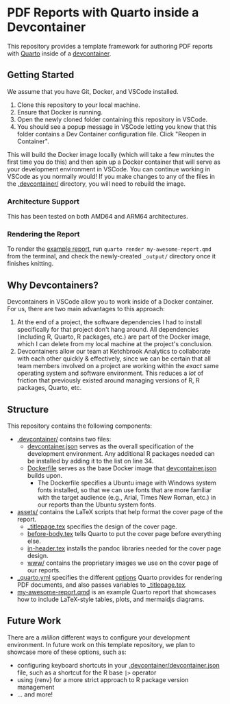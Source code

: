 # PDF Reports with Quarto inside a Devcontainer

This repository provides a template framework for authoring PDF reports with [Quarto](https://quarto.org/) inside of a [devcontainer](https://code.visualstudio.com/docs/devcontainers/containers).

## Getting Started

We assume that you have Git, Docker, and VSCode installed.

1. Clone this repository to your local machine.
2. Ensure that Docker is running.
3. Open the newly cloned folder containing this repository in VSCode.
4. You should see a popup message in VSCode letting you know that this folder contains a Dev Container configuration file. Click "Reopen in Container".

This will build the Docker image locally (which will take a few minutes the first time you do this) and then spin up a Docker container that will serve as your development environment in VSCode. You can continue working in VSCode as you normally would! If you make changes to any of the files in the [.devcontainer/](.devcontainer/) directory, you will need to rebuild the image.

### Architecture Support

This has been tested on both AMD64 and ARM64 architectures.

### Rendering the Report

To render the [example report](my-awesome-report.qmd), run `quarto render my-awesome-report.qmd` from the terminal, and check the newly-created `_output/` directory once it finishes knitting.

## Why Devcontainers?

Devcontainers in VSCode allow you to work inside of a Docker container. For us, there are two main advantages to this approach:

1. At the end of a project, the software dependencies I had to install specifically for that project don't hang around. All dependencies (including R, Quarto, R packages, etc.) are part of the Docker image, which I can delete from my local machine at the project's conclusion.
2. Devcontainers allow our team at Ketchbrook Analytics to collaborate with each other quickly & effectively, since we can be certain that all team members involved on a project are working within the *exact* same operating system and software environment. This reduces a *lot* of friction that previously existed around managing versions of R, R packages, Quarto, etc.

## Structure

This repository contains the following components:

* [.devcontainer/](.devcontainer/) contains two files:
    + [devcontainer.json](.devcontainer/devcontainer.json) serves as the overall specification of the development environment. Any additional R packages needed can be installed by adding it to the list on line 34.
    + [Dockerfile](.devcontainer/Dockerfile) serves as the base Docker image that [devcontainer.json](.devcontainer/devcontainer.json) builds upon.
        + The Dockerfile specifies a Ubuntu image with Windows system fonts installed, so that we can use fonts that are more familiar with the target audience (e.g., Arial, Times New Roman, etc.) in our reports than the Ubuntu system fonts.
* [assets/](assets/) contains the LaTeX scripts that help format the cover page of the report.
    + [_titlepage.tex](assets/_titlepage.tex) specifies the design of the cover page.
    + [before-body.tex](assets/before-body.tex) tells Quarto to put the cover page before everything else.
    + [in-header.tex](assets/in-header.tex) installs the pandoc libraries needed for the cover page design.
    + [www/](assets/www/) contains the proprietary images we use on the cover page of our reports.
* [_quarto.yml](_quarto.yml) specifies the different [options](https://quarto.org/docs/reference/formats/pdf.html) Quarto provides for rendering PDF documents, and also passes variables to [_titlepage.tex](assets/_titlepage.tex).
* [my-awesome-report.qmd](my-awesome-report.qmd) is an example Quarto report that showcases how to include LaTeX-style tables, plots, and mermaidjs diagrams.

## Future Work

There are a *million* different ways to configure your development environment. In future work on this template repository, we plan to showcase more of these options, such as:

* configuring keyboard shortcuts in your [.devcontainer/devcontainer.json](.devcontainer/devcontainer.json) file, such as a shortcut for the R base `|>` operator
* using {renv} for a more strict approach to R package version management
* ... and more!
